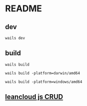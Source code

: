 # README

## dev

```
wails dev
```

## build

```
wails build

wails build -platform=darwin/amd64

wails build -platform=windows/amd64

```

## [leancloud js CRUD](https://docs.leancloud.cn/sdk/storage/guide/js/)
